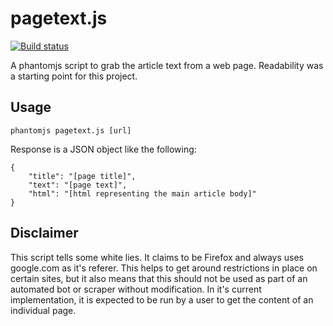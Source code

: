 pagetext.js
===========

[![Build status](https://travis-ci.org/jncraton/pagetext.js.png)](https://travis-ci.org/jncraton/pagetext.js)

A phantomjs script to grab the article text from a web page. Readability was a starting point for this project.

Usage
-----

`phantomjs pagetext.js [url]`

Response is a JSON object like the following:

    {
        "title": "[page title]",
        "text": "[page text]",
        "html": "[html representing the main article body]"
    }
    
Disclaimer
----------

This script tells some white lies. It claims to be Firefox and always uses google.com as it's referer. This helps to get around restrictions in place on certain sites, but it also means that this should not be used as part of an automated bot or scraper without modification. In it's current implementation, it is expected to be run by a user to get the content of an individual page.
